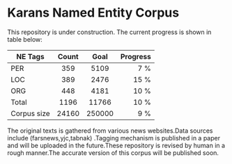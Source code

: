 # Karans Named Entity Corpus
This repository is under construction. The current progress is shown in table below: 

| NE Tags        | Count            | Goal          | Progress      |
| ------------- |:-------------:|:-------------:| -----:|
| PER         | 359             | 5109    | 7 %    |
| LOC         | 389             | 2476    | 15 %    |
| ORG         | 448             | 4181    | 10 %    |
| Total         | 1196            | 11766   | 10 %   |
|Corpus size | 24160            | 250000   | 9 %   |

The original texts is gathered from various news websites.Data sources include (farsnews,yjc,tabnak) .Tagging mechanism is published in a paper and will be uploaded in the future.These repository is revised by human in a rough manner.The accurate version of this corpus will be published soon.
